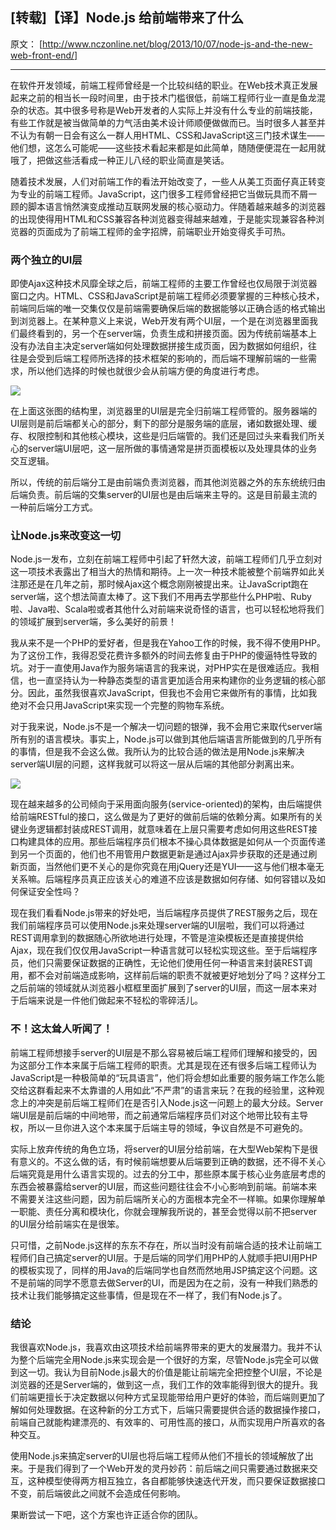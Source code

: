 ## [转载]【译】Node.js 给前端带来了什么

原文： [http://www.nczonline.net/blog/2013/10/07/node-js-and-the-new-web-front-end/]

---


在软件开发领域，前端工程师曾经是一个比较纠结的职业。在Web技术真正发展起来之前的相当长一段时间里，由于技术门槛很低，前端工程师行业一直是鱼龙混杂的状态。其中很多号称是Web开发者的人实际上并没有什么专业的前端技能，有些工作就是被当做简单的力气活由美术设计师顺便做做而已。当时很多人甚至并不认为有朝一日会有这么一群人用HTML、CSS和JavaScript这三门技术谋生——他们想，这怎么可能呢——这些技术看起来都是如此简单，随随便便混在一起用就哦了，把做这些活看成一种正儿八经的职业简直是笑话。

随着技术发展，人们对前端工作的看法开始改变了，一些人从美工页面仔真正转变为专业的前端工程师。JavaScript，这门很多工程师曾经把它当做玩具而不屑一顾的脚本语言悄然演变成推动互联网发展的核心驱动力。伴随着越来越多的浏览器的出现使得用HTML和CSS兼容各种浏览器变得越来越难，于是能实现兼容各种浏览器的页面成为了前端工程师的金字招牌，前端职业开始变得炙手可热。

<!--more-->

### 两个独立的UI层

即使Ajax这种技术风靡全球之后，前端工程师的主要工作曾经也仅局限于浏览器窗口之内。HTML、CSS和JavaScript是前端工程师必须要掌握的三种核心技术，前端同后端的唯一交集仅仅是前端需要确保后端的数据能够以正确合适的格式输出到浏览器上。在某种意义上来说，Web开发有两个UI层，一个是在浏览器里面我们最终看到的，另一个在server端，负责生成和拼接页面。因为传统前端基本上没有办法自主决定server端如何处理数据拼接生成页面，因为数据如何组织，往往是会受到后端工程师所选择的技术框架的影响的，而后端不理解前端的一些需求，所以他们选择的时候也就很少会从前端方便的角度进行考虑。

<img src="http://www.nczonline.net/blog/wp-content/uploads/2013/10/nodejs1.png"/>

在上面这张图的结构里，浏览器里的UI层是完全归前端工程师管的。服务器端的UI层则是前后端都关心的部分，剩下的部分是服务端的底层，诸如数据处理、缓存、权限控制和其他核心模块，这些是归后端管的。我们还是回过头来看我们所关心的server端UI层吧，这一层所做的事情通常是拼页面模板以及处理具体的业务交互逻辑。

所以，传统的前后端分工是由前端负责浏览器，而其他浏览器之外的东东统统归由后端负责。前后端的交集server的UI层也是由后端来主导的。这是目前最主流的一种前后端分工方式。

### 让Node.js来改变这一切

Node.js一发布，立刻在前端工程师中引起了轩然大波，前端工程师们几乎立刻对这一项技术表露出了相当大的热情和期待。上一次一种技术能被整个前端界如此关注那还是在几年之前，那时候Ajax这个概念刚刚被提出来。让JavaScript跑在server端，这个想法简直太棒了。这下我们不用再去学那些什么PHP啦、Ruby啦、Java啦、Scala啦或者其他什么对前端来说奇怪的语言，也可以轻松地将我们的领域扩展到server端，多么美好的前景！

我从来不是一个PHP的爱好者，但是我在Yahoo工作的时候，我不得不使用PHP。为了这份工作，我得忍受花费许多额外的时间去修复由于PHP的傻逼特性导致的坑。对于一直使用Java作为服务端语言的我来说，对PHP实在是很难适应。我相信，也一直坚持认为一种静态类型的语言更加适合用来构建你的业务逻辑的核心部分。因此，虽然我很喜欢JavaScript，但我也不会用它来做所有的事情，比如我绝对不会只用JavaScript来实现一个完整的购物车系统。

对于我来说，Node.js不是一个解决一切问题的银弹，我不会用它来取代server端所有别的语言模块。事实上，Node.js可以做到其他后端语言所能做到的几乎所有的事情，但是我不会这么做。我所认为的比较合适的做法是用Node.js来解决server端UI层的问题，这样我就可以将这一层从后端的其他部分剥离出来。

<img src="http://www.nczonline.net/blog/wp-content/uploads/2013/10/nodejs2.png"/>

现在越来越多的公司倾向于采用面向服务(service-oriented)的架构，由后端提供给前端RESTful的接口，这么做是为了更好的做前后端的依赖分离。如果所有的关键业务逻辑都封装成REST调用，就意味着在上层只需要考虑如何用这些REST接口构建具体的应用。那些后端程序员们根本不操心具体数据是如何从一个页面传递到另一个页面的，他们也不用管用户数据更新是通过Ajax异步获取的还是通过刷新页面，当然他们更不关心的是你究竟在用jQuery还是YUI——这与他们根本毫无关系嘛。后端程序员真正应该关心的难道不应该是数据如何存储、如何容错以及如何保证安全性吗？

现在我们看看Node.js带来的好处吧，当后端程序员提供了REST服务之后，现在我们前端程序员可以使用Node.js来处理server端的UI层啦，我们可以将通过REST调用拿到的数据随心所欲地进行处理，不管是渲染模板还是直接提供给Ajax，现在我们仅仅用JavaScript一种语言就可以轻松实现这些。至于后端程序员，他们只需要保证数据的正确性，无论他们使用任何一种语言来封装REST调用，都不会对前端造成影响，这样前后端的职责不就被更好地划分了吗？这样分工之后前端的领域就从浏览器小框框里面扩展到了server的UI层，而这一层本来对于后端来说是一件他们做起来不轻松的零碎活儿。

### 不！这太耸人听闻了！

前端工程师想接手server的UI层是不那么容易被后端工程师们理解和接受的，因为这部分工作本来属于后端工程师的职责。尤其是现在还有很多后端工程师认为JavaScript是一种极简单的“玩具语言”，他们将会想如此重要的服务端工作怎么能交给这群看起来不太靠谱的人用如此“不严肃”的语言来玩？在我的经验里，这种观念上的冲突是前后端工程师们在是否引入Node.js这一问题上的最大分歧。Server端UI层是前后端的中间地带，而之前通常后端程序员们对这个地带比较有主导权，所以一旦你进入这个本来属于后端主导的领域，争议自然是不可避免的。

实际上放弃传统的角色立场，将server的UI层分给前端，在大型Web架构下是很有意义的。不这么做的话，有时候前端想要从后端要到正确的数据，还不得不关心后端究竟是用什么语言实现的。过去的分工中，那些原本属于核心业务底层考虑的东西会被暴露给server的UI层，而这些问题往往会不小心影响到前端。前端本来不需要关注这些问题，因为前后端所关心的方面根本完全不一样嘛。如果你理解单一职能、责任分离和模块化，你就会理解我所说的，甚至会觉得以前不把server的UI层分给前端实在是很笨。

只可惜，之前Node.js这样的东东不存在，所以当时没有前端合适的技术让前端工程师们自己搞定server的UI层。于是后端的同学们用PHP的人就顺手把UI用PHP的模板实现了，同样的用Java的后端同学也自然而然地用JSP搞定这个问题。这不是前端的同学不愿意去做Server的UI，而是因为在之前，没有一种我们熟悉的技术让我们能够搞定这些事情，但是现在不一样了，我们有Node.js了。

### 结论

我很喜欢Node.js，我喜欢由这项技术给前端界带来的更大的发展潜力。我并不认为整个后端完全用Node.js来实现会是一个很好的方案，尽管Node.js完全可以做到这一切。我认为目前Node.js最大的价值是能让前端完全把控整个UI层，不论是浏览器的还是Server端的，做到这一点，我们工作的效率能得到很大的提升。我们前端更擅长于决定数据以何种方式呈现能带给用户更好的体验，而后端则更加了解如何处理数据。在这种新的分工方式下，后端只需要提供合适的数据操作接口，前端自己就能构建漂亮的、有效率的、可用性高的接口，从而实现用户所喜欢的各种交互。

使用Node.js来搞定server的UI层也将后端工程师从他们不擅长的领域解放了出来。于是我们得到了一个Web开发的灵丹妙药：前后端之间只需要通过数据来交互，这种模型使得两方相互独立，各自都能够快速迭代开发，而只要保证数据接口不变，前后端彼此之间就不会造成任何影响。

果断尝试一下吧，这个方案也许正适合你的团队。

